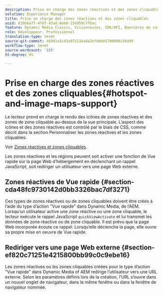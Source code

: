 ```yaml
---
description: Prise en charge des zones réactives et des zones cliquables
solution: Experience Manager
title: Prise en charge des zones réactives et des zones cliquables
uuid: 839b6a7f-4f6f-43ad-8eb8-254959c7fbac
feature: Dynamic Media Classic, Visionneuses, SDK/API, Bannières de carrousel
role: Développeur, Professionnel
translation-type: tm+mt
source-git-commit: 469d1a5c43a972116a8a2efb0de5708800130a99
workflow-type: tm+mt
source-wordcount: '225'
ht-degree: 0%

---
```



# Prise en charge des zones réactives et des zones cliquables{#hotspot-and-image-maps-support}

Le lecteur prend en charge le rendu des icônes de zones réactives et des zones de zone cliquable au-dessus de la vue principale. L’aspect des icônes et des zones réactives est contrôlé par le biais de CSS, comme décrit dans la section Personnaliser les zones réactives et les zones cliquables.

Voir [Zones réactives et zones cliquables](../../c-html5-aem-asset-viewers/c-html5-aem-carousel/c-html5-aem-carousel-customizingviewer/r-html5-aem-carousel-customize-hotspots-imagemaps.md#reference-2ac3cc414ef2467390bf53145f1d8d74).

Les zones réactives et les régions peuvent soit activer une fonction de Vue rapide sur la page Web d’hébergement en déclenchant un rappel JavaScript, soit rediriger un utilisateur vers une page Web externe.

## Zones réactives de Vue rapide {#section-cda48fc9730142d0bb3326bac7df3271}

Ces types de zones réactives ou de zones cliquables doivent être créés à l’aide du type d’action &quot;Vue rapide&quot; dans Dynamic Media, de l’AEM. Lorsqu’un utilisateur active une zone réactive ou une zone cliquable, le lecteur exécute le rappel JavaScript `quickViewActivate` et lui transmet les données de zone réactive ou de zone cliquable. Il est prévu que la page Web incorporée écoute ce rappel. Lorsqu’elle déclenche la page, elle ouvre sa propre mise en oeuvre de Vue rapide.

## Rediriger vers une page Web externe {#section-ef820c71251e4215800bb99c0c9ebe16}

Les zones réactives ou les zones cliquables créées pour le type d’action &quot;Vue rapide&quot; dans Dynamic Media of AEM redirige l’utilisateur vers une URL externe. Selon les paramètres définis lors de la création, l’URL s’ouvre dans un nouvel onglet de navigateur, dans la même fenêtre ou dans la fenêtre de navigateur nommée.
